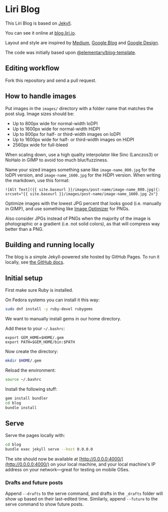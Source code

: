 Liri Blog
=========

This Liri Blog is based on [Jekyll](https://jekyllrb.com/).

You can see it online at [blog.liri.io](https://blog.liri.io/).

Layout and style are inspired by [Medium](https://medium.com/liridev),
[Google Blog](https://www.blog.google) and [Google Design](https://design.google).

The code was initially based upon [@elementary/blog-template](https://github.com/elementary/blog-template).

## Editing workflow

Fork this repository and send a pull request.

## How to handle images

Put images in the `images/` directory with a folder name that matches the post slug.
Image sizes should be:

 * Up to 800px wide for normal-width loDPI
 * Up to 1600px wide for normal-width HiDPI
 * Up to 800px for half- or third-width images on loDPI
 * Up to 1600px wide for half- or third-width images on HiDPI
 * 2560px wide for full-bleed

When scaling down, use a high quality interpolator like Sinc (Lanczos3) or NoHalo
in GIMP to avoid too much blur/fuzziness.

Name your sized images something sane like `image-name_800.jpg` for the loDPI version,
and `image-name_1600.jpg` for the HiDPI version. When writing the markdown, use this format:

```
![Alt Text]({{ site.baseurl }}/images/post-name/image-name_800.jpg){: srcset="{{ site.baseurl }}/images/post-name/image-name_1600.jpg 2x"}
```

Optimize images with the lowest JPG percent that looks good (i.e. manually in GIMP), and use something
like [Image Optimizer](https://appcenter.elementary.io/com.github.gijsgoudzwaard.image-optimizer) for PNGs.

Also consider JPGs instead of PNGs when the majority of the image is photographic or a gradient (i.e. not solid colors),
as that will compress way better than a PNG.

## Building and running locally

The blog is a simple Jekyll-powered site hosted by GitHub Pages. To run it locally,
see [the GitHub docs](https://help.github.com/articles/setting-up-your-github-pages-site-locally-with-jekyll/).

## Initial setup

First make sure Ruby is installed.

On Fedora systems you can install it this way:

```sh
sudo dnf install -y ruby-devel rubygems
```

We want to manually install gems in our home directory.

Add these to your `~/.bashrc`:

```
export GEM_HOME=$HOME/.gem
export PATH=$GEM_HOME/bin:$PATH
```

Now create the directory:

```sh
mkdir $HOME/.gem
```

Reload the environment:

```sh
source ~/.bashrc
```

Install the following stuff:

```sh
gem install bundler
cd blog
bundle install
```

## Serve

Serve the pages locally with:

```sh
cd blog
bundle exec jekyll serve --host 0.0.0.0
```

The site should now be available at [http://0.0.0.0:4000/](http://0.0.0.0:4000/) on your local machine,
and your local machine's IP address on your network—great for testing on mobile OSes.

### Drafts and future posts

Append `--drafts` to the serve command, and drafts in the `_drafts` folder will show up
based on their last-edited time. Similarly, append `--future` to the serve command to show future posts.
